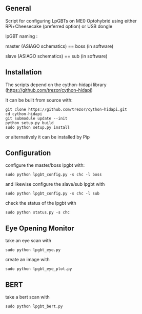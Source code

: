 ## General

Script for configuring LpGBTs on ME0 Optohybrid using either RPi+Cheesecake (preferred option) or USB dongle

lpGBT naming :

master (ASIAGO schematics) == boss (in software)

slave (ASIAGO schematics) == sub (in software)

## Installation

The scripts depend on the cython-hidapi library (https://github.com/trezor/cython-hidapi)

It can be built from source with:

```
git clone https://github.com/trezor/cython-hidapi.git
cd cython-hidapi
git submodule update --init
python setup.py build
sudo python setup.py install
```

or alternatively it can be installed by Pip

## Configuration

configure the master/boss lpgbt with:

```sudo python lpgbt_config.py -s chc -l boss```

and likewise configure the slave/sub lpgbt with

```sudo python lpgbt_config.py -s chc -l sub```

check the status of the lpgbt with

```sudo python status.py -s chc```

## Eye Opening Monitor

take an eye scan with

```sudo python lpgbt_eye.py```

create an image with

```sudo python lpgbt_eye_plot.py```

## BERT

take a bert scan with

```sudo python lpgbt_bert.py```
